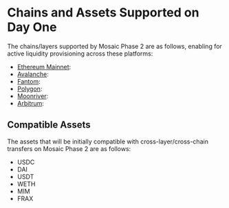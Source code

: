 # Chains and Assets Supported on Day One

The chains/layers supported by Mosaic Phase 2 are as follows, enabling for active liquidity provisioning across these platforms:

* [Ethereum Mainnet](https://ethereum.org/en/):
* [Avalanche](https://www.avax.network/):
* [Fantom](https://fantom.foundation/):
* [Polygon](https://polygon.technology/):
* [Moonriver](https://moonbeam.network/networks/moonriver/):
* [Arbitrum](https://offchainlabs.com/): 

## Compatible Assets

The assets that will be initially compatible with cross-layer/cross-chain transfers on Mosaic Phase 2 are as follows:

* USDC
* DAI
* USDT
* WETH
* MIM
* FRAX